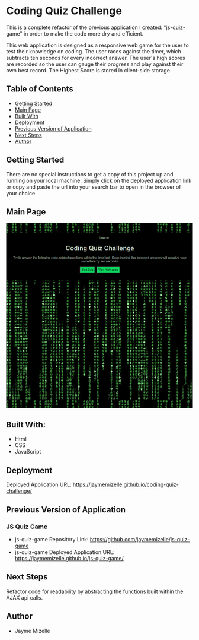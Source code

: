 # Coding Quiz Challenge

This is a complete refactor of the previous application I created: "js-quiz-game" in order to make the code more dry and efficient.

This web application is designed as a responsive web game for the user to test their knowledge on coding. The user races against the timer, which subtracts ten seconds for every incorrect answer. The user's high scores are recorded so the user can gauge their progress and play against their own best record. The Highest Score is stored in client-side storage.

## Table of Contents
* [Getting Started](#getting-started)
* [Main Page](#main-page)
* [Built With](#built-with)
* [Deployment](#deployment)
* [Previous Version of Application](#previous-version-of-application)
* [Next Steps](#next-steps)
* [Author](#author)


## Getting Started
There are no special instructions to get a copy of this project up and running on your local machine. Simply click on the deployed application link or copy and paste the url into your search bar to open in the browser of your choice.

## Main Page
![deployed-app-image](./assets/images/coding-quiz-challenge.png)

## Built With:
* Html
* CSS
* JavaScript

## Deployment
Deployed Application URL: https://jaymemizelle.github.io/coding-quiz-challenge/


## Previous Version of Application 
### JS Quiz Game
* js-quiz-game Repository Link: https://github.com/jaymemizelle/js-quiz-game
* js-quiz-game Deployed Application URL: https://jaymemizelle.github.io/js-quiz-game/

## Next Steps
Refactor code for readability by abstracting the functions built within the AJAX api calls. 

 ## Author
* Jayme Mizelle
